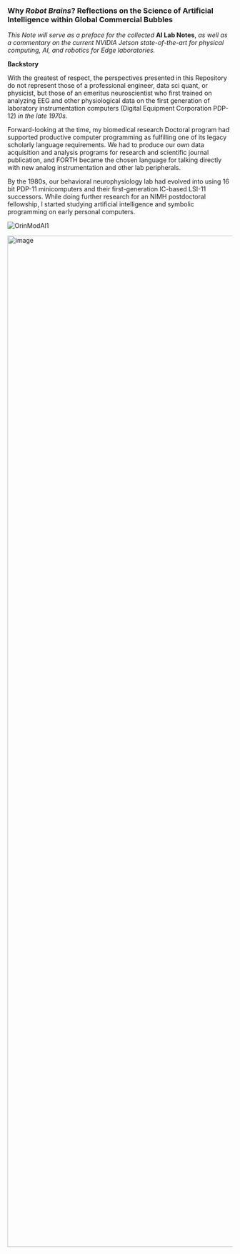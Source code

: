 ### Why *Robot Brains*?  Reflections on the Science of Artificial Intelligence within Global Commercial Bubbles

*This Note will serve as a preface for the collected* **AI Lab Notes**, *as well as a commentary on the current NVIDIA Jetson state-of-the-art for physical computing, AI, and robotics for Edge laboratories.*

**Backstory**

With the greatest of respect, the perspectives presented in this Repository do not represent those of a professional engineer, data sci quant, or physicist, but those of an emeritus neuroscientist who first trained on analyzing EEG and other physiological data on the first generation of laboratory instrumentation computers (Digital Equipment Corporation PDP-12) *in the late 1970s.*

Forward-looking at the time, my biomedical research Doctoral program had supported productive computer programming as fulfilling one of its legacy scholarly language requirements. We had to produce our own data acquisition and analysis programs for research and scientific journal publication, and FORTH became the chosen language for talking directly with new analog instrumentation and other lab peripherals.

By the 1980s, our behavioral neurophysiology lab had evolved into using 16 bit PDP-11 minicomputers and their first-generation IC-based LSI-11 successors. While doing further research for an NIMH postdoctoral fellowship, I started studying artificial intelligence and symbolic programming on early personal computers.

![OrinModAI1](https://user-images.githubusercontent.com/71346897/173706883-8b9418da-0ce3-4aed-a1ad-c10251d9fb43.png)

<img width="1488" height="2266" alt="image" src="https://github.com/user-attachments/assets/5892bf85-f67d-4038-b6b6-aece56fe839a" />
